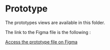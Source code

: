 # Prototype

The prototypes views are available in this folder.

The link to the Figma file is the following :

[Access the prototype file on Figma](https://www.figma.com/file/epxIChgcmQ1zM8SA8dAHB4/Renteez---Web-Project?type=design&node-id=0%3A1&mode=design&t=7r2dGkaiwrRhS1q3-1)
